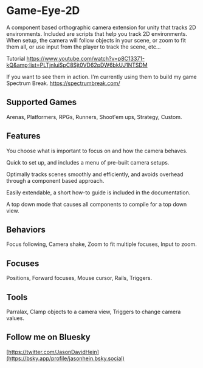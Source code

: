 # Game-Eye-2D
A component based orthographic camera extension for unity that tracks 2D environments.  Included are scripts that help you track 2D environments. When setup, the camera will follow objects in your scene, or zoom to fit them all, or use input from the player to track the scene, etc...

Tutorial https://www.youtube.com/watch?v=p8C13371-kQ&amp;list=PLTjnluiSpC8Sjt0VD62pDW6bkUJ1NTSDM

If you want to see them in action. I'm currently using them to build my game Spectrum Break. https://spectrumbreak.com/


Supported Games
----------------

Arenas, Platformers, RPGs, Runners, Shoot'em ups, Strategy, Custom.


Features
---------

You choose what is important to focus on and how the camera behaves.

Quick to set up, and includes a menu of pre-built camera setups.

Optimally tracks scenes smoothly and efficiently, and avoids overhead through a component based approach.

Easily extendable, a short how-to guide is included in the documentation.

A top down mode that causes all components to compile for a top down view.


Behaviors
----------

Focus following, Camera shake, Zoom to fit multiple focuses, Input to zoom.


Focuses
--------

Positions, Forward focuses, Mouse cursor, Rails, Triggers.


Tools
------

Parralax, Clamp objects to a camera view, Triggers to change camera values.


Follow me on Bluesky
----------------------

[https://twitter.com/JasonDavidHein](https://bsky.app/profile/jasonhein.bsky.social)
